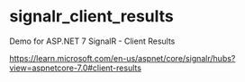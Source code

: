 # signalr_client_results
Demo for ASP.NET 7 SignalR - Client Results

https://learn.microsoft.com/en-us/aspnet/core/signalr/hubs?view=aspnetcore-7.0#client-results

